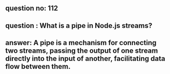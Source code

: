 
      
## question no: 112

## question : What is a pipe in Node.js streams?

## answer: A pipe is a mechanism for connecting two streams, passing the output of one stream directly into the input of another, facilitating data flow between them.
      
